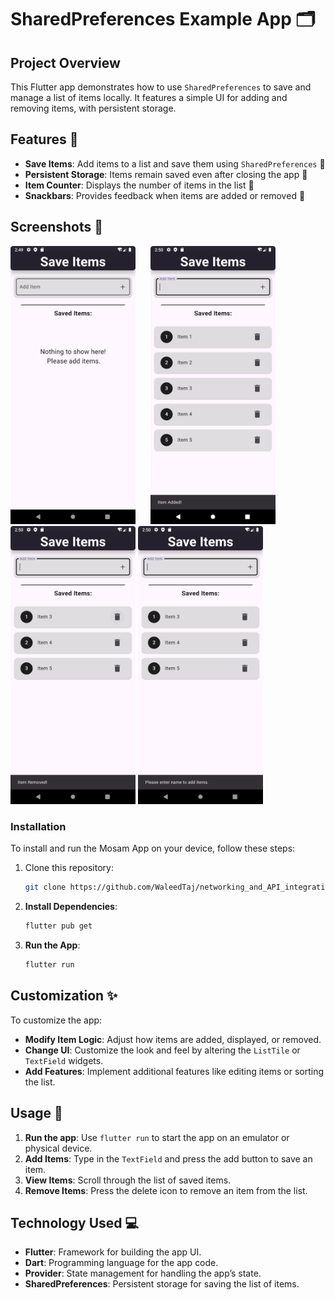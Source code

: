 # SharedPreferences Example App 🗂️

## Project Overview

This Flutter app demonstrates how to use `SharedPreferences` to save and manage a list of items locally. It features a simple UI for adding and removing items, with persistent storage.

## Features 🌟

- **Save Items**: Add items to a list and save them using `SharedPreferences` 💾
- **Persistent Storage**: Items remain saved even after closing the app 🔄
- **Item Counter**: Displays the number of items in the list 🔢
- **Snackbars**: Provides feedback when items are added or removed 🍫

## Screenshots 📸

<img src="https://github.com/WaleedTaj/implementing_sharedpreferences/blob/master/assets/Screenshot_1.png" width="200" style="margin-right: 20px;"/> <img src="https://github.com/WaleedTaj/implementing_sharedpreferences/blob/master/assets/Screenshot_2.png" width="200"/> <img src="https://github.com/WaleedTaj/implementing_sharedpreferences/blob/master/assets/Screenshot_3.png" width="200"/> <img src="https://github.com/WaleedTaj/implementing_sharedpreferences/blob/master/assets/Screenshot_4.png" width="200"/>

### Installation

To install and run the Mosam App on your device, follow these steps:

1. Clone this repository:
   ```bash
   git clone https://github.com/WaleedTaj/networking_and_API_integration.git
   ```
2. **Install Dependencies**:
   ```bash
   flutter pub get
   ```
3. **Run the App**:
   ```bash
   flutter run

## Customization ✨

To customize the app:

- **Modify Item Logic**: Adjust how items are added, displayed, or removed.
- **Change UI**: Customize the look and feel by altering the `ListTile` or `TextField` widgets.
- **Add Features**: Implement additional features like editing items or sorting the list.

## Usage 📱

1. **Run the app**: Use `flutter run` to start the app on an emulator or physical device.
2. **Add Items**: Type in the `TextField` and press the add button to save an item.
3. **View Items**: Scroll through the list of saved items.
4. **Remove Items**: Press the delete icon to remove an item from the list.

## Technology Used 💻

- **Flutter**: Framework for building the app UI.
- **Dart**: Programming language for the app code.
- **Provider**: State management for handling the app’s state.
- **SharedPreferences**: Persistent storage for saving the list of items.
